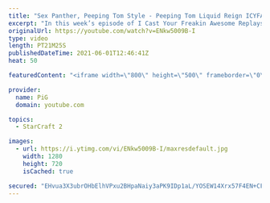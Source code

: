 ```yaml
---
title: "Sex Panther, Peeping Tom Style - Peeping Tom Liquid Reign ICYFAR G3"
excerpt: "In this week’s episode of I Cast Your Freakin Awesome Replays (ICYFAR) players sent in their replays where they tried to gain world domination! UH, i mean, as much map vision as possible!  CURRENT LIQUID REIGN ICYFAR CHALLENGE: \"All your bases are belong to us” - Send in your best basetrades! - During"
originalUrl: https://youtube.com/watch?v=ENkw5009B-I
type: video
length: PT21M25S
publishedDateTime: 2021-06-01T12:46:41Z
heat: 50

featuredContent: "<iframe width=\"800\" height=\"500\" frameborder=\"0\" src=\"https://www.youtube.com/embed/ENkw5009B-I\" allow=\"accelerometer; autoplay; encrypted-media; gyroscope; picture-in-picture\" allowfullscreen></iframe>"

provider:
  name: PiG
  domain: youtube.com

topics:
  - StarCraft 2

images:
  - url: https://i.ytimg.com/vi/ENkw5009B-I/maxresdefault.jpg
    width: 1280
    height: 720
    isCached: true

secured: "EHvua3X3ubrOHbElhVPxu2BHpaNaiy3aPK9IDp1aL/YOSEW14Xrx57F4EN+CF8FXBVxujR1hkV+tMvnx2/uqQEWxQAqewJuVSum+LboeAdVDUZBYT66aYtZqVd3SUorhivSdRMJ6UmqyZ5VRuNM+rVN1CitDVjfmGYpgVlfvZEIf2vIYH/0GUXBOLf0fztJOngNpIaPL0bfUiGdeTHOM+y9ls0H+zytsPNOYkQUs1cONXGpHSWgYqtszSKN9Dtr75CY/J2nmcJ1NMixeKkonPrfYcvK40GwjBOziW3fz+x6eVXw0o/Ar3Omvx676fgheV43xsTwVzamLbY5tWxbqJS/M6+w5b4Dr+XHxlPjgV+Od/WnxR2LyC444NDX7FD+LrdfszgX4crOQiwK1BrsHOSTveO/AirKfWinSXb2XuaE=;c6HnEHBKoZCwZUDWa2q99g=="
---
```


